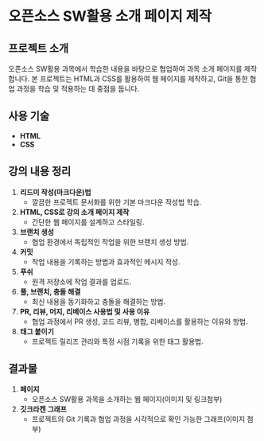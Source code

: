 # 오픈소스 SW활용 소개 페이지 제작

## 프로젝트 소개
오픈소스 SW활용 과목에서 학습한 내용을 바탕으로 협업하여 과목 소개 페이지를 제작합니다. 본 프로젝트는 HTML과 CSS를 활용하여 웹 페이지를 제작하고, Git을 통한 협업 과정을 학습 및 적용하는 데 중점을 둡니다.

## 사용 기술
- **HTML**
- **CSS**

## 강의 내용 정리
1. **리드미 작성(마크다운)법**  
   - 깔끔한 프로젝트 문서화를 위한 기본 마크다운 작성법 학습.
2. **HTML, CSS로 강의 소개 페이지 제작**  
   - 간단한 웹 페이지를 설계하고 스타일링.
3. **브랜치 생성**  
   - 협업 환경에서 독립적인 작업을 위한 브랜치 생성 방법.
4. **커밋**  
   - 작업 내용을 기록하는 방법과 효과적인 메시지 작성.
5. **푸쉬**  
   - 원격 저장소에 작업 결과를 업로드.
6. **풀, 브랜치, 충돌 해결**  
   - 최신 내용을 동기화하고 충돌을 해결하는 방법.
7. **PR, 리뷰, 머지, 리베이스 사용법 및 사용 이유**  
   - 협업 과정에서 PR 생성, 코드 리뷰, 병합, 리베이스를 활용하는 이유와 방법.
8. **태그 붙이기**  
   - 프로젝트 릴리즈 관리와 특정 시점 기록을 위한 태그 활용법.

## 결과물
1. **페이지**  
   - 오픈소스 SW활용 과목을 소개하는 웹 페이지(이미지 및 링크첨부)
2. **깃크라켄 그래프**  
   - 프로젝트의 Git 기록과 협업 과정을 시각적으로 확인 가능한 그래프(이미지 첨부)
